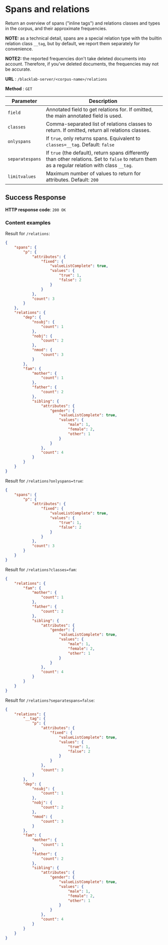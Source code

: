 # Spans and relations

Return an overview of spans ("inline tags") and relations classes and types in the corpus, and their approximate frequencies.

**NOTE:** as a technical detail, spans are a special relation type with the builtin relation class `__tag`, but by default, we report them separately for convenience.

**NOTE2:** the reported frequencies don't take deleted documents into account. Therefore, if you've deleted documents, the frequencies may not be accurate.

**URL** : `/blacklab-server/<corpus-name>/relations`

**Method** : `GET`

| Parameter       | Description                                                                                                                                     |
|-----------------|-------------------------------------------------------------------------------------------------------------------------------------------------|
| `field`         | Annotated field to get relations for. If omitted, the main annotated field is used.                                                             |
| `classes`       | Comma-separated list of relations classes to return. If omitted, return all relations classes.                                                  |
| `onlyspans`     | If `true`, only returns spans. Equivalent to `classes=__tag`. Default: `false`                                                                  |
| `separatespans` | If `true` (the default), return spans differently than other relations. Set to `false` to return them as a regular relation with class `__tag`. |
| `limitvalues`   | Maximum number of values to return for attributes. Default: `200`                                                                                |


## Success Response

**HTTP response code**: `200 OK`

### Content examples

Result for `/relations`:

```json
{
    "spans": {
        "p": {
            "attributes": {
                "fixed": {
                    "valueListComplete": true,
                    "values": {
                        "true": 1,
                        "false": 2
                    }
                }
            },
            "count": 3
        }
    },
    "relations": {
        "dep": {
            "nsubj": {
                "count": 1
            },
            "nobj": {
                "count": 2
            },
            "nmod": {
                "count": 3
            }
        },
        "fam": {
            "mother": {
                "count": 1
            },
            "father": {
                "count": 2
            },
            "sibling": {
                "attributes": {
                    "gender": {
                        "valueListComplete": true,
                        "values": {
                            "male": 1,
                            "female": 2,
                            "other": 1
                        }
                    }
                },
                "count": 4
            }
        }
    }
}
```

Result for `/relations?onlyspans=true`:

```json
{
    "spans": {
        "p": {
            "attributes": {
                "fixed": {
                    "valueListComplete": true,
                    "values": {
                        "true": 1,
                        "false": 2
                    }
                }
            },
            "count": 3
        }
    }
}
```

Result for `/relations?classes=fam`:

```json
{
    "relations": {
        "fam": {
            "mother": {
                "count": 1
            },
            "father": {
                "count": 2
            },
            "sibling": {
                "attributes": {
                    "gender": {
                        "valueListComplete": true,
                        "values": {
                            "male": 1,
                            "female": 2,
                            "other": 1
                        }
                    }
                },
                "count": 4
            }
        }
    }
}
```

Result for `/relations?separatespans=false`:

```json
{
    "relations": {
        "__tag": {
            "p": {
                "attributes": {
                    "fixed": {
                        "valueListComplete": true,
                        "values": {
                            "true": 1,
                            "false": 2
                        }
                    }
                },
                "count": 3
            }
        },
        "dep": {
            "nsubj": {
                "count": 1
            },
            "nobj": {
                "count": 2
            },
            "nmod": {
                "count": 3
            }
        },
        "fam": {
            "mother": {
                "count": 1
            },
            "father": {
                "count": 2
            },
            "sibling": {
                "attributes": {
                    "gender": {
                        "valueListComplete": true,
                        "values": {
                            "male": 1,
                            "female": 2,
                            "other": 1
                        }
                    }
                },
                "count": 4
            }
        }
    }
}
```

